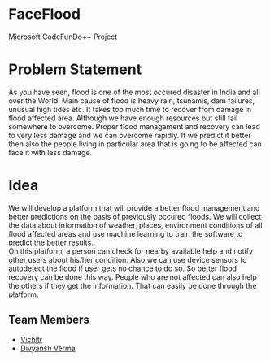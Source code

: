# FaceFlood
Microsoft CodeFunDo++ Project

# Problem Statement

As you have seen, flood is one of the most occured disaster in India and all over the World. Main cause of flood is heavy rain, tsunamis, dam failures, unusual high tides etc. It takes too much time to recover from damage in flood affected area. Although we have enough resources but still  fail somewhere to overcome. Proper flood managament and recovery can lead to very less damage and we can overcome rapidly. If we predict it better then also the people living in particular area that is going to be affected can face it with less damage.

# Idea

We will develop a platform that will provide a better flood management and better predictions on the basis of previously occured floods. We will collect the data about information of weather, places, environment conditions of all flood affected areas and use machine learning to train the software to predict the better results. <br>
On this platform, a person can check for nearby available help and notify other users about his/her condition. Also we can use device sensors to autodetect the flood if user gets no chance to do so. So better flood recovery can be done this way. People who are not affected can also help the others if they get the information. That can easily be done through the platform.

## Team Members
- [Vichitr](@vichitr)
- [Divyansh Verma](@failed_coder)
